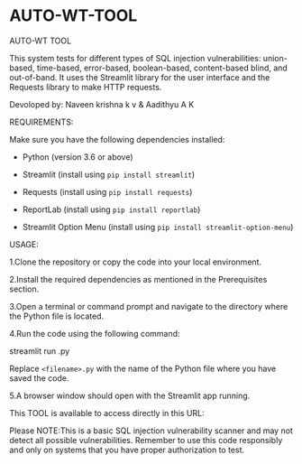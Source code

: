 # AUTO-WT-TOOL
AUTO-WT TOOL  

This system tests for different types of SQL injection vulnerabilities: union-based, time-based, error-based, boolean-based, content-based blind, and out-of-band. 
It uses the Streamlit library for the user interface and the Requests library to make HTTP requests.


Devoloped by: Naveen krishna k v & Aadithyu A K  


REQUIREMENTS:  


Make sure you have the following dependencies installed:  

- Python (version 3.6 or above)


- Streamlit (install using `pip install streamlit`)


- Requests (install using `pip install requests`)


- ReportLab (install using `pip install reportlab`)


- Streamlit Option Menu (install using `pip install streamlit-option-menu`)

  
USAGE:  

1.Clone the repository or copy the code into your local environment.

2.Install the required dependencies as mentioned in the Prerequisites section.

3.Open a terminal or command prompt and navigate to the directory where the Python file is located.  

4.Run the code using the following command:


streamlit run <filename>.py  

  
Replace `<filename>.py` with the name of the Python file where you have saved the code.

5.A browser window should open with the Streamlit app running.  


This TOOL is available to access directly in this URL:  
  
  
Please NOTE:This is a basic SQL injection vulnerability scanner and may not detect all possible vulnerabilities. 
Remember to use this code responsibly and only on systems that you have proper authorization to test. 
